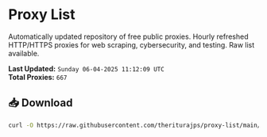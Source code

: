 # Proxy List

Automatically updated repository of free public proxies. Hourly refreshed HTTP/HTTPS proxies for web scraping, cybersecurity, and testing. Raw list available.

**Last Updated:** `Sunday 06-04-2025 11:12:09 UTC`  
**Total Proxies:** `667`

## 📥 Download
```bash
curl -O https://raw.githubusercontent.com/theriturajps/proxy-list/main/proxies.txt
